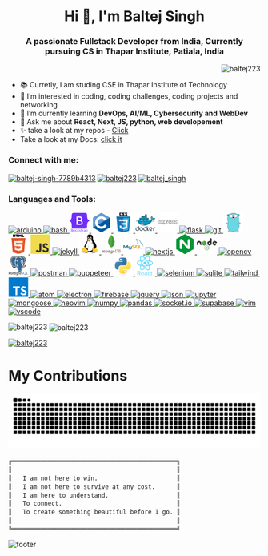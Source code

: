 <h1 align="center">Hi 👋, I'm Baltej Singh</h1>
<h3 align="center">A passionate Fullstack Developer from India, Currently pursuing CS in Thapar Institute, Patiala, India</h3>
<p align="right"> <img src="https://komarev.com/ghpvc/?username=baltej223&label=Profile%20views&color=0e75b6&style=flat" alt="baltej223" /> </p>

<!--I could had also put this in yaml code block for more creativity-->
- 📚 Curretly, I am studing CSE in Thapar Institute of Technology
- 👀 I’m interested in coding, coding challenges, coding projects and networking
- 🌱 I’m currently learning **DevOps, AI/ML, Cybersecurity and WebDev**
- 💬 Ask me about **React, Next, JS, python, web developement**
- ✨ take a look at my repos - [Click](https://github.com/baltej223?tab=repositories)
- Take a look at my Docs: [click it](https://docs-phi-rust.vercel.app/)

<!--![](https://komarev.com/ghpvc/?username=baltej223&color=blueviolet)--> <!--https://github.com/antonkomarev/github-profile-views-counter-->
<!--started on 19/07/24-->

<h3 align="left">Connect with me:</h3>
<p align="left">
<a href="https://linkedin.com/in/baltej-singh-7789b4313" target="blank"><img align="center" src="https://raw.githubusercontent.com/rahuldkjain/github-profile-readme-generator/master/src/images/icons/Social/linked-in-alt.svg" alt="baltej-singh-7789b4313" height="30" width="40" /></a>
<a href="https://instagram.com/baltej_223" target="blank"><img align="center" src="https://raw.githubusercontent.com/rahuldkjain/github-profile-readme-generator/master/src/images/icons/Social/instagram.svg" alt="baltej223" height="30" width="40" /></a>
<a href="https://www.leetcode.com/baltej_singh" target="blank"><img align="center" src="https://raw.githubusercontent.com/rahuldkjain/github-profile-readme-generator/master/src/images/icons/Social/leet-code.svg" alt="baltej_singh" height="30" width="40" /></a>
</p>

<h3 align="left">Languages and Tools:</h3>
<p align="left"> <a href="https://www.arduino.cc/" target="_blank" rel="noreferrer"> <img src="https://cdn.worldvectorlogo.com/logos/arduino-1.svg" alt="arduino" width="40" height="40"/> </a> <a href="https://www.gnu.org/software/bash/" target="_blank" rel="noreferrer"> <img src="https://www.vectorlogo.zone/logos/gnu_bash/gnu_bash-icon.svg" alt="bash" width="40" height="40"/> </a> <a href="https://getbootstrap.com" target="_blank" rel="noreferrer"> <img src="https://raw.githubusercontent.com/devicons/devicon/master/icons/bootstrap/bootstrap-plain-wordmark.svg" alt="bootstrap" width="40" height="40"/> </a> <a href="https://www.cprogramming.com/" target="_blank" rel="noreferrer"> <img src="https://raw.githubusercontent.com/devicons/devicon/master/icons/c/c-original.svg" alt="c" width="40" height="40"/> </a> <a href="https://www.w3schools.com/css/" target="_blank" rel="noreferrer"> <img src="https://raw.githubusercontent.com/devicons/devicon/master/icons/css3/css3-original-wordmark.svg" alt="css3" width="40" height="40"/> </a> <a href="https://www.docker.com/" target="_blank" rel="noreferrer"> <img src="https://raw.githubusercontent.com/devicons/devicon/master/icons/docker/docker-original-wordmark.svg" alt="docker" width="40" height="40"/> </a> <a href="https://expressjs.com" target="_blank" rel="noreferrer"> <img src="https://raw.githubusercontent.com/devicons/devicon/master/icons/express/express-original-wordmark.svg" alt="express" width="40" height="40"/> </a> <a href="https://flask.palletsprojects.com/" target="_blank" rel="noreferrer"> <img src="https://cdn.jsdelivr.net/gh/devicons/devicon@latest/icons/flask/flask-original.svg" alt="flask" width="40" height="40"/> </a> <a href="https://git-scm.com/" target="_blank" rel="noreferrer"> <img src="https://www.vectorlogo.zone/logos/git-scm/git-scm-icon.svg" alt="git" width="40" height="40"/> </a> <a href="https://golang.org" target="_blank" rel="noreferrer"> <img src="https://raw.githubusercontent.com/devicons/devicon/master/icons/go/go-original.svg" alt="go" width="40" height="40"/> </a> <a href="https://www.w3.org/html/" target="_blank" rel="noreferrer"> <img src="https://raw.githubusercontent.com/devicons/devicon/master/icons/html5/html5-original-wordmark.svg" alt="html5" width="40" height="40"/> </a> <a href="https://developer.mozilla.org/en-US/docs/Web/JavaScript" target="_blank" rel="noreferrer"> <img src="https://raw.githubusercontent.com/devicons/devicon/master/icons/javascript/javascript-original.svg" alt="javascript" width="40" height="40"/> </a> <a href="https://jekyllrb.com/" target="_blank" rel="noreferrer"> <img src="https://www.vectorlogo.zone/logos/jekyllrb/jekyllrb-icon.svg" alt="jekyll" width="40" height="40"/> </a> <a href="https://www.linux.org/" target="_blank" rel="noreferrer"> <img src="https://raw.githubusercontent.com/devicons/devicon/master/icons/linux/linux-original.svg" alt="linux" width="40" height="40"/> </a> <a href="https://www.mongodb.com/" target="_blank" rel="noreferrer"> <img src="https://raw.githubusercontent.com/devicons/devicon/master/icons/mongodb/mongodb-original-wordmark.svg" alt="mongodb" width="40" height="40"/> </a> <a href="https://www.mysql.com/" target="_blank" rel="noreferrer"> <img src="https://raw.githubusercontent.com/devicons/devicon/master/icons/mysql/mysql-original-wordmark.svg" alt="mysql" width="40" height="40"/> </a> <a href="https://nextjs.org/" target="_blank" rel="noreferrer"> <img src="https://cdn.worldvectorlogo.com/logos/nextjs-2.svg" alt="nextjs" width="40" height="40"/> </a> <a href="https://www.nginx.com" target="_blank" rel="noreferrer"> <img src="https://raw.githubusercontent.com/devicons/devicon/master/icons/nginx/nginx-original.svg" alt="nginx" width="40" height="40"/> </a> <a href="https://nodejs.org" target="_blank" rel="noreferrer"> <img src="https://raw.githubusercontent.com/devicons/devicon/master/icons/nodejs/nodejs-original-wordmark.svg" alt="nodejs" width="40" height="40"/> </a> <a href="https://opencv.org/" target="_blank" rel="noreferrer"> <img src="https://www.vectorlogo.zone/logos/opencv/opencv-icon.svg" alt="opencv" width="40" height="40"/> </a> <a href="https://www.postgresql.org" target="_blank" rel="noreferrer"> <img src="https://raw.githubusercontent.com/devicons/devicon/master/icons/postgresql/postgresql-original-wordmark.svg" alt="postgresql" width="40" height="40"/> </a> <a href="https://postman.com" target="_blank" rel="noreferrer"> <img src="https://www.vectorlogo.zone/logos/getpostman/getpostman-icon.svg" alt="postman" width="40" height="40"/> </a> <a href="https://github.com/puppeteer/puppeteer" target="_blank" rel="noreferrer"> <img src="https://www.vectorlogo.zone/logos/pptrdev/pptrdev-official.svg" alt="puppeteer" width="40" height="40"/> </a> <a href="https://www.python.org" target="_blank" rel="noreferrer"> <img src="https://raw.githubusercontent.com/devicons/devicon/master/icons/python/python-original.svg" alt="python" width="40" height="40"/> </a> <a href="https://reactjs.org/" target="_blank" rel="noreferrer"> <img src="https://raw.githubusercontent.com/devicons/devicon/master/icons/react/react-original-wordmark.svg" alt="react" width="40" height="40"/> </a> <a href="https://www.selenium.dev" target="_blank" rel="noreferrer"> <img src="https://raw.githubusercontent.com/detain/svg-logos/780f25886640cef088af994181646db2f6b1a3f8/svg/selenium-logo.svg" alt="selenium" width="40" height="40"/> </a> <a href="https://www.sqlite.org/" target="_blank" rel="noreferrer"> <img src="https://www.vectorlogo.zone/logos/sqlite/sqlite-icon.svg" alt="sqlite" width="40" height="40"/> </a> <a href="https://tailwindcss.com/" target="_blank" rel="noreferrer"> <img src="https://www.vectorlogo.zone/logos/tailwindcss/tailwindcss-icon.svg" alt="tailwind" width="40" height="40"/> </a> <a href="https://www.typescriptlang.org/" target="_blank" rel="noreferrer"> <img <a href="https://www.typescriptlang.org/" target="_blank" rel="noreferrer"> 
    <img src="https://raw.githubusercontent.com/devicons/devicon/master/icons/typescript/typescript-original.svg" alt="typescript" width="40" height="40"/> 
</a> 
<a href="https://atom.io/" target="_blank" rel="noreferrer"> 
    <img src="https://cdn.jsdelivr.net/gh/devicons/devicon@latest/icons/atom/atom-original.svg" alt="atom" width="40" height="40"/> 
</a>
<a href="https://www.electronjs.org/" target="_blank" rel="noreferrer"> 
    <img src="https://cdn.jsdelivr.net/gh/devicons/devicon@latest/icons/electron/electron-original.svg" alt="electron" width="40" height="40"/> 
</a>
<a href="https://firebase.google.com/" target="_blank" rel="noreferrer"> 
    <img src="https://cdn.jsdelivr.net/gh/devicons/devicon@latest/icons/firebase/firebase-original.svg" alt="firebase" width="40" height="40"/> 
</a>
<a href="https://jquery.com/" target="_blank" rel="noreferrer"> 
    <img src="https://cdn.jsdelivr.net/gh/devicons/devicon@latest/icons/jquery/jquery-original.svg" alt="jquery" width="40" height="40"/> 
</a>
<a href="https://www.json.org/json-en.html" target="_blank" rel="noreferrer"> 
    <img src="https://cdn.jsdelivr.net/gh/devicons/devicon@latest/icons/json/json-original.svg" alt="json" width="40" height="40"/> 
</a>
<a href="https://jupyter.org/" target="_blank" rel="noreferrer"> 
    <img src="https://cdn.jsdelivr.net/gh/devicons/devicon@latest/icons/jupyter/jupyter-original-wordmark.svg" alt="jupyter" width="40" height="40"/> 
</a>
<a href="https://mongoosejs.com/" target="_blank" rel="noreferrer"> 
    <img src="https://cdn.jsdelivr.net/gh/devicons/devicon@latest/icons/mongoose/mongoose-original.svg" alt="mongoose" width="40" height="40"/> 
</a>
<a href="https://neovim.io/" target="_blank" rel="noreferrer"> 
    <img src="https://cdn.jsdelivr.net/gh/devicons/devicon@latest/icons/neovim/neovim-original.svg" alt="neovim" width="40" height="40"/> 
</a>
<a href="https://numpy.org/" target="_blank" rel="noreferrer"> 
    <img src="https://cdn.jsdelivr.net/gh/devicons/devicon@latest/icons/numpy/numpy-plain-wordmark.svg" alt="numpy" width="40" height="40"/> 
</a>
<a href="https://pandas.pydata.org/" target="_blank" rel="noreferrer"> 
    <img src="https://cdn.jsdelivr.net/gh/devicons/devicon@latest/icons/pandas/pandas-original.svg" alt="pandas" width="40" height="40"/> 
</a>
<a href="https://socket.io/" target="_blank" rel="noreferrer"> 
    <img src="https://cdn.jsdelivr.net/gh/devicons/devicon@latest/icons/socketio/socketio-original.svg" alt="socket.io" width="40" height="40"/> 
</a>
<a href="https://supabase.com/" target="_blank" rel="noreferrer"> 
    <img src="https://cdn.jsdelivr.net/gh/devicons/devicon@latest/icons/supabase/supabase-original.svg" alt="supabase" width="40" height="40"/> 
</a>
<a href="https://www.vim.org/" target="_blank" rel="noreferrer"> 
    <img src="https://cdn.jsdelivr.net/gh/devicons/devicon@latest/icons/vim/vim-original.svg" alt="vim" width="40" height="40"/> 
</a>
<a href="https://code.visualstudio.com/" target="_blank" rel="noreferrer"> 
    <img src="https://cdn.jsdelivr.net/gh/devicons/devicon@latest/icons/vscode/vscode-original.svg" alt="vscode" width="40" height="40"/> 
</a>
                                                       
                                    
          
  
</p>


<!--
# 💻 Tech Stack:
![HTML5](https://img.shields.io/badge/html5-%23E34F26.svg?style=for-the-badge&logo=html5&logoColor=white) ![JavaScript](https://img.shields.io/badge/javascript-%23323330.svg?style=for-the-badge&logo=javascript&logoColor=%23F7DF1E) ![Python](https://img.shields.io/badge/python-3670A0?style=for-the-badge&logo=python&logoColor=ffdd54) ![CSS3](https://img.shields.io/badge/css3-%231572B6.svg?style=for-the-badge&logo=css3&logoColor=white) ![Bootstrap](https://img.shields.io/badge/bootstrap-%238511FA.svg?style=for-the-badge&logo=bootstrap&logoColor=white) ![Django](https://img.shields.io/badge/django-%23092E20.svg?style=for-the-badge&logo=django&logoColor=white) ![Jinja](https://img.shields.io/badge/jinja-white.svg?style=for-the-badge&logo=jinja&logoColor=black) ![jQuery](https://img.shields.io/badge/jquery-%230769AD.svg?style=for-the-badge&logo=jquery&logoColor=white) ![React](https://img.shields.io/badge/react-%2320232a.svg?style=for-the-badge&logo=react&logoColor=%2361DAFB) ![Arduino](https://img.shields.io/badge/-Arduino-00979D?style=for-the-badge&logo=Arduino&logoColor=white)
-->


<!--
# 📊 GitHub Stats:

![](https://github-readme-stats.vercel.app/api?username=baltej223&theme=dark&hide_border=false&include_all_commits=false&count_private=false)<br/>
![](https://github-readme-streak-stats.herokuapp.com/?user=baltej223&theme=dark&hide_border=false)<br/>
![](https://github-readme-stats.vercel.app/api/top-langs/?username=baltej223&theme=dark&hide_border=false&include_all_commits=false&count_private=false&layout=compact)


## 🏆 GitHub Trophies
![](https://github-profile-trophy.vercel.app/?username=baltej223&theme=onedark&no-frame=false&no-bg=false&margin-w=4)
-->

<p><img align="left" src="https://github-readme-stats.vercel.app/api/top-langs?username=baltej223&show_icons=true&locale=en&layout=compact&theme=onedark" alt="baltej223" /></p>

<p>&nbsp;<img align="center" src="https://github-readme-stats.vercel.app/api?username=baltej223&show_icons=true&locale=en&theme=onedark" alt="baltej223" /></p>

<p align="left"> <a href="https://github.com/ryo-ma/github-profile-trophy"><img src="https://github-profile-trophy.vercel.app/?theme=onedark&username=baltej223" alt="baltej223" /></a> </p>

<h1>My Contributions</h1> 

![Snake animation](https://raw.githubusercontent.com/baltej223/baltej223/refs/heads/output/snake.svg)

```Markdown
╔══════════════════════════════════════════════╗
║                                              ║
║   I am not here to win.                      ║
║   I am not here to survive at any cost.      ║
║   I am here to understand.                   ║
║   To connect.                                ║
║   To create something beautiful before I go. ║
║                                              ║
╚══════════════════════════════════════════════╝
```

![footer](https://capsule-render.vercel.app/api?type=waving&height=250&color=gradient&section=footer&textBg=false)

<!--footer-->
<!--![footer](https://camo.githubusercontent.com/c27faf5c5f503dae2aadda8171178a26d0b35072e175f8c2dbb98737bc1a7eea/68747470733a2f2f63617073756c652d72656e6465722e76657263656c2e6170702f6170693f747970653d776176696e6726636f6c6f723d6772616469656e74266865696768743d3130302673656374696f6e3d666f6f746572)-->
<!-- Last Edit on 02-03-25 [2 days before my chem MST ;)]-->

